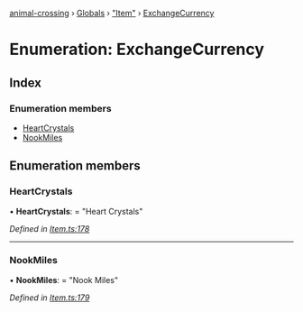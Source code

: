 [animal-crossing](../README.md) › [Globals](../globals.md) › ["Item"](../modules/_item_.md) › [ExchangeCurrency](_item_.exchangecurrency.md)

# Enumeration: ExchangeCurrency

## Index

### Enumeration members

* [HeartCrystals](_item_.exchangecurrency.md#heartcrystals)
* [NookMiles](_item_.exchangecurrency.md#nookmiles)

## Enumeration members

###  HeartCrystals

• **HeartCrystals**: = "Heart Crystals"

*Defined in [Item.ts:178](https://github.com/Norviah/animal-crossing/blob/4ad5c16/module/types/Item.ts#L178)*

___

###  NookMiles

• **NookMiles**: = "Nook Miles"

*Defined in [Item.ts:179](https://github.com/Norviah/animal-crossing/blob/4ad5c16/module/types/Item.ts#L179)*
